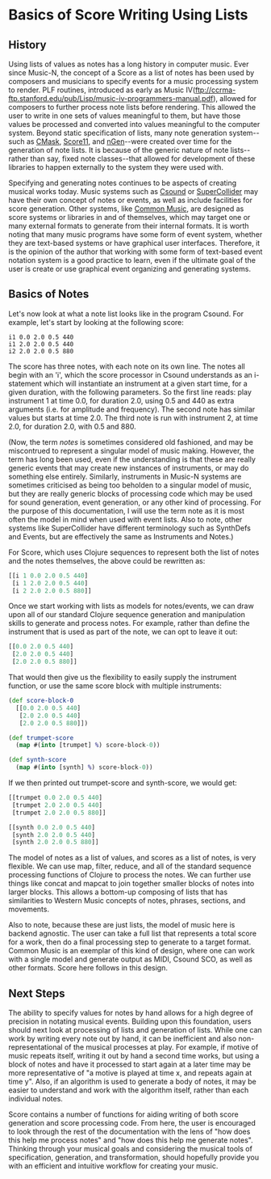 # Basics of Score Writing Using Lists 

## History 

Using lists of values as notes has a long history in computer music.  Ever since Music-N, the concept of a Score as a list of notes has been used by composers and musicians to specify events for a music processing system to render. PLF routines, introduced as early as Music IV(ftp://ccrma-ftp.stanford.edu/pub/Lisp/music-iv-programmers-manual.pdf), allowed for composers to further process note lists before rendering.  This allowed the user to write in one sets of values meaningful to them, but have those values be processed and converted into values meaningful to the computer system. Beyond static specification of lists, many note generation system--such as [CMask](http://www2.ak.tu-berlin.de/~abartetzki/CMaskMan/CMask-Manual.htm), [Score11](http://ecmc.rochester.edu/ecmc/docs/score11/), and [nGen](http://mikelkuehn.com/index.php/ng)--were created over time for the generation of note lists. It is because of the generic nature of note lists--rather than say, fixed note classes--that allowed for development of these libraries to happen externally to the system they were used with. 

Specifying and generating notes continues to be aspects of creating musical works today. Music systems such as [Csound](http://csound.github.io) or [SuperCollider](http://supercollider.github.io) may have their own concept of notes or events, as well as include facilities for score generation. Other systems, like [Common Music](http://commonmusic.sourceforge.net/), are designed as score systems or libraries in and of themselves, which may target one or many external formats to generate from their internal formats. It is worth noting that many music programs have some form of event system, whether they are text-based systems or have graphical user interfaces.  Therefore, it is the opinion of the author that working with some form of text-based event notation system is a good practice to learn, even if the ultimate goal of the user is create or use graphical event organizing and generating systems.

## Basics of Notes

Let's now look at what a note list looks like in the program Csound.  For example, let's start by looking at the following score:

```
i1 0.0 2.0 0.5 440
i1 2.0 2.0 0.5 440
i2 2.0 2.0 0.5 880
```

The score has three notes, with each note on its own line.  The notes all begin with an 'i', which the score processor in Csound understands as an i-statement which will instantiate an instrument at a given start time, for a given duration, with the following parameters.  So the first line reads: play instrument 1 at time 0.0, for duration 2.0, using 0.5 and 440 as extra arguments (i.e. for amplitude and frequency).  The second note has similar values but starts at time 2.0. The third note is run with instrument 2, at time 2.0, for duration 2.0, with 0.5 and 880.

(Now, the term *notes* is sometimes considered old fashioned, and may be miscontrued to represent a singular model of music making.  However, the term has long been used, even if the understanding is that these are really generic events that may create new instances of instruments, or may do something else entirely. Similarly, instruments in Music-N systems are sometimes criticised as being too beholden to a singular model of music, but they are really generic blocks of processing code which may be used for sound generation, event generation, or any other kind of processing.  For the purpose of this documentation, I will use the term note as it is most often the model in mind when used with event lists.  Also to note, other systems like SuperCollider have different terminology such as SynthDefs and Events, but are effectively the same as Instruments and Notes.)

For Score, which uses Clojure sequences to represent both the list of notes and the notes themselves, the above could be rewritten as:

```clojure
[[i 1 0.0 2.0 0.5 440]
 [i 1 2.0 2.0 0.5 440]
 [i 2 2.0 2.0 0.5 880]]
```

Once we start working with lists as models for notes/events, we can draw upon all of our standard Clojure sequence generation and manipulation skills to generate and process notes. For example, rather than define the instrument that is used as part of the note, we can opt to leave it out:

```clojure
[[0.0 2.0 0.5 440]
 [2.0 2.0 0.5 440]
 [2.0 2.0 0.5 880]]
```

That would then give us the flexibility to easily supply the instrument function, or use the same score block with multiple instruments:
```clojure
(def score-block-0
  [[0.0 2.0 0.5 440]
   [2.0 2.0 0.5 440]
   [2.0 2.0 0.5 880]])

(def trumpet-score
  (map #(into [trumpet] %) score-block-0))

(def synth-score
  (map #(into [synth] %) score-block-0))
```

If we then printed out trumpet-score and synth-score, we would get:

```clojure
[[trumpet 0.0 2.0 0.5 440]
 [trumpet 2.0 2.0 0.5 440]
 [trumpet 2.0 2.0 0.5 880]]

[[synth 0.0 2.0 0.5 440]
 [synth 2.0 2.0 0.5 440]
 [synth 2.0 2.0 0.5 880]]
```

The model of notes as a list of values, and scores as a list of notes, is very flexible.  We can use map, filter, reduce, and all of the standard sequence processing functions of Clojure to process the notes.  We can further use things like concat and mapcat to join together smaller blocks of notes into larger blocks.  This allows a bottom-up composing of lists that has similarities to Western Music concepts of notes, phrases, sections, and movements.  

Also to note, because these are just lists, the model of music here is backend agnostic.  The user can take a full list that represents a total score for a work, then do a final processing step to generate to a target format.  Common Music is an exemplar of this kind of design, where one can work with a single model and generate output as MIDI, Csound SCO, as well as other formats.  Score here follows in this design.

## Next Steps

The ability to specify values for notes by hand allows for a high degree of precision in notating musical events. Building upon this foundation, users should next look at processing of lists and generation of lists. While one can work by writing every note out by hand, it can be inefficient and also non-representational of the musical processes at play.  For example, if motive of music repeats itself, writing it out by hand a second time works, but using a block of notes and have it processed to start again at a later time may be more representative of "a motive is played at time x, and repeats again at time y".  Also, if an algorithm is used to generate a body of notes, it may be easier to understand and work with the algorithm itself, rather than each individual notes.   

Score contains a number of functions for aiding writing of both score generation and score processing code. From here, the user is encouraged to look through the rest of the documentation with the lens of "how does this help me process notes" and "how does this help me generate notes".  Thinking through your musical goals and considering the musical tools of specification, generation, and transformation, should hopefully provide you with an efficient and intuitive workflow for creating your music.

